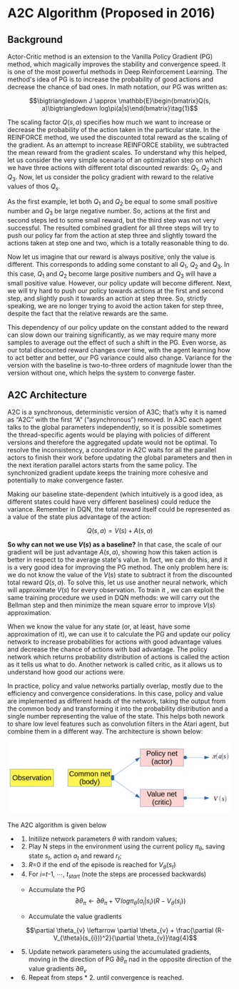 # A2C Algorithm (Proposed in 2016)

## Background

Actor-Critic method is an extension to the Vanilla Policy Gradient (PG) method, which magically improves the stability and convergence speed. It is one of the most powerful methods in Deep Reinforcement Learning. The method's idea of PG is to increase the probability of good actions and decrease the chance of bad ones. In math notation, our PG was written as:

$$\bigtriangledown J \approx \mathbb{E}\begin{bmatrix}Q(s, a)\bigtriangledown log\pi(a|s)\end{bmatrix}\tag{1}$$

The scaling factor $Q(s,a)$ specifies how much we want to increase or decrease the probability of the action taken in the particular state. In the REINFORCE method, we used the discounted total reward as the scaling of the gradient. As an attempt to increase REINFORCE stability, we subtracted the mean reward from the gradient scales. To understand why this helped, let us consider the very simple scenario of an optimization step on which we have three actions with different total discounted rewards: $Q_{1}$, $Q_{2}$ and $Q_{3}$. Now, let us consider the policy gradient with reward to the relative values of thos $Q_{s}$.

As the first example, let both $Q_{1}$ and $Q_{2}$ be equal to some small positive number and $Q_{3}$ be large negative number. So, actions at the first and second steps led to some small reward, but the third step was not very successful. The resulted combined gradient for all three steps will try to push our policy far from the action at step three and slightly toward the actions taken at step one and two, which is a totally reasonable thing to do.

Now let us imagine that our reward is always positive, only the value is different. This corresponds to adding some constant to all $Q_{1}$, $Q_{2}$ and $Q_{3}$. In this case, $Q_{1}$ and $Q_{2}$ become large positive numbers and $Q_{3}$ will have a small positive value. However, our policy update will become different. Next, we will try hard to push our policy towards actions at the first and second step, and slightly push it towards an action at step three. So, strictly speaking, we are no longer trying to avoid the action taken for step three, despite the fact that the relative rewards are the same.

This dependency of our policy update on the constant added to the reward can slow down our training significantly, as we may require many more samples to average out the effect of such a shift in the PG. Even worse, as our total discounted reward changes over time, with the agent learning how to act better and better, our PG variance could also change. Variance for the version with the baseline is two-to-three orders of magnitude lower than the version without one, which helps the system to converge faster.

## A2C Architecture

A2C is a synchronous, deterministic version of A3C; that’s why it is named as “A2C” with the first “A” (“asynchronous”) removed. In A3C each agent talks to the global parameters independently, so it is possible sometimes the thread-specific agents would be playing with policies of different versions and therefore the aggregated update would not be optimal. To resolve the inconsistency, a coordinator in A2C waits for all the parallel actors to finish their work before updating the global parameters and then in the next iteration parallel actors starts from the same policy. The synchronized gradient update keeps the training more cohesive and potentially to make convergence faster.

Making our baseline state-dependent (which intuitively is a good idea, as different states could have very different baselines) could reduce the variance. Remember in DQN, the total reward itself could be represented as a value of the state plus advantage of the action:

$$Q(s, a) = V(s) + A(s, a)\tag{2}$$

**So why can not we use $V(s)$ as a baseline?** In that case, the scale of our gradient will be just advantage $A(s,a)$, showing how this taken action is better in respect to the average state's value. In fact, we can do this, and it is a very good idea for improving the PG method. The only problem here is: we do not know the value of the $V(s)$ state to subtract it from the discounted total reward $Q(s,a)$. To solve this, let us use another neural network, which will approximate $V(s)$ for every observation. To train it , we can exploit the same training procedure we used in DQN methods: we will carry out the Bellman step and then minimize the mean square error to improve $V(s)$ approximation.

When we know the value for any state (or, at least, have some approximation of it), we can use it to calculate the PG and update our policy network to increase probabilities for actions with good advantage values and decrease the chance of actions with bad advantage. The policy network which returns probability distribution of actions is called the action as it tells us what to do. Another network is called critic, as it allows us to understand how good our actions were.

In practice, policy and value networks partially overlap, mostly due to the efficiency and convergence considerations. In this case, policy and value are implemented as different heads of the network, taking the output from the common body and transforming it into the probability distribution and a single number representing the value of the state. This helps both nework to share low level features such as convolution filters in the Atari agent, but combine them in a different way. The architecture is shown below:

![image](https://github.com/colin-zgf/RL-Algorithms/blob/master/images/A2C_result/a2c_architecture.png)

The A2C algorithm is given below

* 1. Initilize network parameters $\theta$ with random values;

* 2. Play N steps in the environment using the current policy $\pi_{\theta}$, saving state $s_{t}$, action $a_{t}$ and reward $r_{t}$;

* 3. $R$=0 if the end of the episode is reached for $V_{\theta}(s_{t})$

* 4. For $i$=$t$-1, $\cdots$, $t_{start}$ (note the steps are processed backwards)

  - Accumulate the PG 
  $$\partial \theta_{\pi} \leftarrow \partial \theta_{\pi} + \bigtriangledown log\pi_{\theta}(a_{i}|s_{i})(R-V_{\theta}(s_{i}))\tag{3}$$
  
  - Accumulate the value gradients
  
  $$\partial \theta_{v} \leftarrow \partial \theta_{v} + \frac{\partial (R-V_{\theta}(s_{i}))^2}{\partial \theta_{v}}\tag{4}$$

* 5. Update network parameters using the accumulated gradients, moving in the direction of PG $\partial \theta_{\pi}$ nad in the opposite direction of the value gradients $\partial \theta_{v}$

* 6. Repeat from steps * 2. until convergence is reached. 
